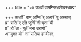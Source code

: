 +++
title = "०४ ऊर्ध्वो वामग्निरध्वरेष्वस्थात्प्र"

+++
ऊर्ध्वो᳓ वाम् अग्नि᳓र् अध्वरे᳓षु अस्थात्  
प्र᳓ राति᳓र् एति जूर्णि᳓नी घृता᳓ची  
प्र᳓ हो᳓ता · गूर्त᳓मना उराणो᳓  
अ᳓युक्त यो᳓ ना᳓सतिया ह᳓वीमन्